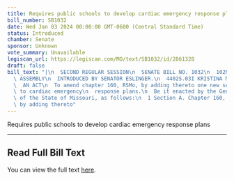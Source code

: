 ```yaml
---
title: Requires public schools to develop cardiac emergency response plans
bill_number: SB1032
date: Wed Jan 03 2024 00:00:00 GMT-0600 (Central Standard Time)
status: Introduced
chamber: Senate
sponsor: Unknown
vote_summary: Unavailable
legiscan_url: https://legiscan.com/MO/text/SB1032/id/2861328
draft: false
bill_text: "|\n  SECOND REGULAR SESSION\n  SENATE BILL NO. 1032\n  102ND GENERA L\
  \ ASSEMBLY\n  INTRODUCED BY SENATOR ESLINGER.\n  4402S.03I KRISTINA MARTIN, Secretary\n\
  \  AN ACT\n  To amend chapter 160, RSMo, by adding thereto one new section relating\
  \ to cardiac emergency\n  response plans.\n  Be it enacted by the General Assembly\
  \ of the State of Missouri, as follows:\n  1 Section A. Chapter 160, RSMo, is amended\
  \ by adding thereto"
---
```

Requires public schools to develop cardiac emergency response plans

---

## Read Full Bill Text

You can view the full text [here](https://legiscan.com/MO/text/SB1032/id/2861328).
